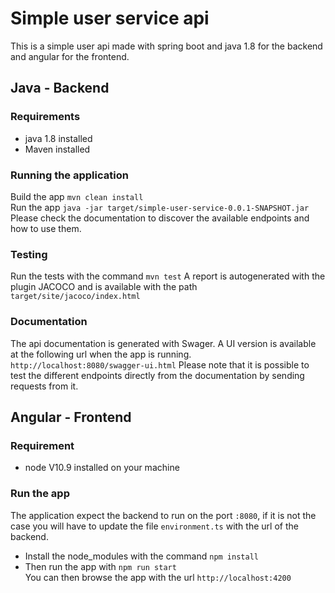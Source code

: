 # Simple user service api

This is a simple user api made with spring boot and java 1.8 for the backend and angular for the frontend.

## Java - Backend

### Requirements
 - java 1.8 installed
 - Maven installed

### Running the application
Build  the app `mvn clean install`  
Run the app `java -jar target/simple-user-service-0.0.1-SNAPSHOT.jar`  
Please check the documentation to discover the available endpoints and how to use them.

### Testing
Run the tests with the command  `mvn test`
A report is autogenerated with the plugin JACOCO and is available with the path `target/site/jacoco/index.html`

### Documentation
The api documentation is generated with Swager. A UI version is available
at the following url when the app is running. `http://localhost:8080/swagger-ui.html` 
Please note that it is possible to test the different endpoints
directly from the documentation by sending requests from it.

## Angular - Frontend

### Requirement
 - node V10.9 installed on your machine

### Run the app
The application expect the backend to run on the port `:8080`, if it is not the case you will have to update the file `environment.ts` with the url of the backend.

 - Install the node_modules with the command `npm install`
 - Then run the app with `npm run start`  
 You can then browse the app with the url `http://localhost:4200`

 
 




